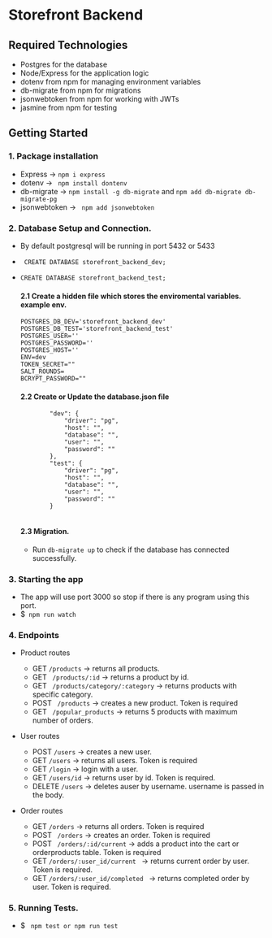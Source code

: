 # Storefront Backend

## Required Technologies
- Postgres for the database
- Node/Express for the application logic
- dotenv from npm for managing environment variables
- db-migrate from npm for migrations
- jsonwebtoken from npm for working with JWTs
- jasmine from npm for testing

## Getting Started

### 1. Package installation
- Express -> ``` npm i express ```
- dotenv -> ``` npm install dontenv```
- db-migrate ->  ```npm install -g db-migrate```  and  ```npm add db-migrate db-migrate-pg```
- jsonwebtoken -> ``` npm add jsonwebtoken```

### 2. Database Setup and Connection.
- By default postgresql will be running in port 5432 or 5433
- ``` CREATE DATABASE storefront_backend_dev;```
- ```CREATE DATABASE storefront_backend_test;```
    #### 2.1 Create a hidden file which stores the enviromental variables. example env.

    ```
    POSTGRES_DB_DEV='storefront_backend_dev'
    POSTGRES_DB_TEST='storefront_backend_test'
    POSTGRES_USER=''
    POSTGRES_PASSWORD=''
    POSTGRES_HOST=''
    ENV=dev
    TOKEN_SECRET=""
    SALT_ROUNDS=
    BCRYPT_PASSWORD=""
    ```
    #### 2.2 Create or Update the database.json file
    ```{
            "dev": {
                "driver": "pg",
                "host": "",
                "database": "",
                "user": "",
                "password": ""
            },
            "test": {
                "driver": "pg",
                "host": "",
                "database": "",
                "user": "",
                "password": ""
            }
        
    ```
    #### 2.3 Migration.
    - Run ```db-migrate up``` to check if the database has connected successfully.

### 3. Starting the app
- The app will use port 3000 so stop if there is any program using this port.
- $``` npm run watch```

### 4. Endpoints
- Product routes
    - GET ```/products``` -> returns all products.
    - GET ``` /products/:id``` -> returns a product by id.
    - GET ``` /products/category/:category``` -> returns products with specific category.
    - POST ``` /products``` -> creates a new product. Token is required
    - GET ``` /popular_products``` -> returns 5 products with maximum number of orders.

- User routes
    - POST ``` /users ``` -> creates a new user.
    - GET ``` /users ``` -> returns all users. Token is required
    - GET ``` /login ``` -> login with a user.
    - GET ``` /users/id ``` -> returns user by id. Token is required.
    - DELETE ```/users``` -> deletes auser by username. username is passed in the body.

- Order routes
    - GET ```/orders``` -> returns all orders. Token is required
    - POST ``` /orders``` -> creates an order. Token is required
    - POST ``` /orders/:id/current``` -> adds a product into the cart or orderproducts table. Token is required
    - GET ```/orders/:user_id/current ``` -> returns current order by user. Token is required.
    - GET ```/orders/:user_id/completed ``` -> returns completed order by user. Token is required.

### 5. Running Tests.
- $ ``` npm test or npm run test```


